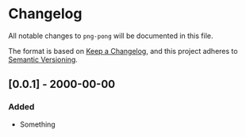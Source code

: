 # Changelog
All notable changes to `png-pong` will be documented in this file.

The format is based on [Keep a Changelog](https://keepachangelog.com/en/1.0.0/),
and this project adheres to [Semantic Versioning](https://jeronlau.tk/semver/).

## [0.0.1] - 2000-00-00
### Added
- Something

